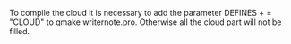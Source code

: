 To compile the cloud it is necessary to add the parameter DEFINES + = "CLOUD" to qmake writernote.pro.
Otherwise all the cloud part will not be filled.
